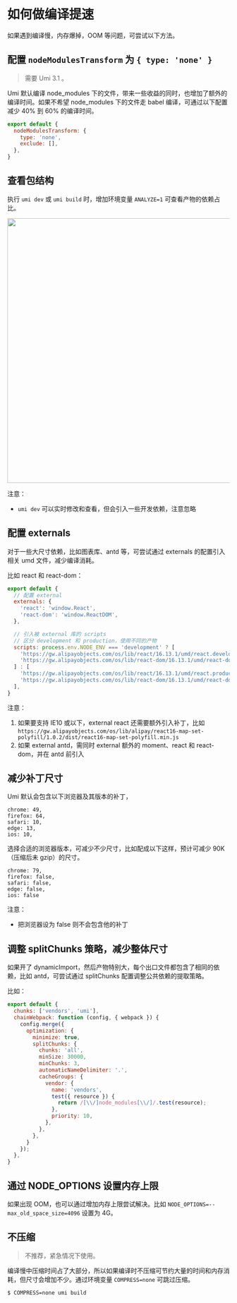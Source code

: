 # 如何做编译提速

如果遇到编译慢，内存爆掉，OOM 等问题，可尝试以下方法。

## 配置 `nodeModulesTransform` 为  `{ type: 'none' }`

> 需要 Umi 3.1 。

Umi 默认编译 node\_modules 下的文件，带来一些收益的同时，也增加了额外的编译时间。如果不希望 node\_modules 下的文件走 babel 编译，可通过以下配置减少 40% 到 60% 的编译时间。

```js
export default {
  nodeModulesTransform: {
    type: 'none',
    exclude: [],
  },
}
```

## 查看包结构

执行 `umi dev` 或 `umi build` 时，增加环境变量 `ANALYZE=1` 可查看产物的依赖占比。

<img src="https://img.alicdn.com/tfs/TB1P_iYDQL0gK0jSZFAXXcA9pXa-2432-1276.png" width="600" />

注意：

* `umi dev` 可以实时修改和查看，但会引入一些开发依赖，注意忽略

## 配置 externals

对于一些大尺寸依赖，比如图表库、antd 等，可尝试通过 externals 的配置引入相关 umd 文件，减少编译消耗。

比如 react 和 react-dom：

```js
export default {
  // 配置 external
  externals: {
    'react': 'window.React',
    'react-dom': 'window.ReactDOM',
  },

  // 引入被 external 库的 scripts
  // 区分 development 和 production，使用不同的产物
  scripts: process.env.NODE_ENV === 'development' ? [
    'https://gw.alipayobjects.com/os/lib/react/16.13.1/umd/react.development.js',
    'https://gw.alipayobjects.com/os/lib/react-dom/16.13.1/umd/react-dom.development.js',
  ] : [
    'https://gw.alipayobjects.com/os/lib/react/16.13.1/umd/react.production.min.js',
    'https://gw.alipayobjects.com/os/lib/react-dom/16.13.1/umd/react-dom.production.min.js',
  ],
}
```

注意：

1. 如果要支持 IE10 或以下，external react 还需要额外引入补丁，比如 `https://gw.alipayobjects.com/os/lib/alipay/react16-map-set-polyfill/1.0.2/dist/react16-map-set-polyfill.min.js`
2. 如果 external antd，需同时 external 额外的 moment、react 和 react-dom，并在 antd 前引入

## 减少补丁尺寸

Umi 默认会包含以下浏览器及其版本的补丁，

```
chrome: 49,
firefox: 64,
safari: 10,
edge: 13,
ios: 10,
```

选择合适的浏览器版本，可减少不少尺寸，比如配成以下这样，预计可减少 90K （压缩后未 gzip）的尺寸。

```
chrome: 79,
firefox: false,
safari: false,
edge: false,
ios: false
```

注意：

* 把浏览器设为 false 则不会包含他的补丁

## 调整 splitChunks 策略，减少整体尺寸

如果开了 dynamicImport，然后产物特别大，每个出口文件都包含了相同的依赖，比如 antd，可尝试通过 splitChunks 配置调整公共依赖的提取策略。

比如：

```js
export default {
  chunks: ['vendors', 'umi'],
  chainWebpack: function (config, { webpack }) {
    config.merge({
      optimization: {
        minimize: true,
        splitChunks: {
          chunks: 'all',
          minSize: 30000,
          minChunks: 3,
          automaticNameDelimiter: '.',
          cacheGroups: {
            vendor: {
              name: 'vendors',
              test({ resource }) {
                return /[\\/]node_modules[\\/]/.test(resource);
              },
              priority: 10,
            },
          },
        },
      }
    });
  },
}
```

## 通过 NODE\_OPTIONS 设置内存上限

如果出现 OOM，也可以通过增加内存上限尝试解决。比如 `NODE_OPTIONS=--max_old_space_size=4096` 设置为 4G。

## 不压缩

> 不推荐，紧急情况下使用。

编译慢中压缩时间占了大部分，所以如果编译时不压缩可节约大量的时间和内存消耗，但尺寸会增加不少。通过环境变量 `COMPRESS=none` 可跳过压缩。

```bash
$ COMPRESS=none umi build
```

